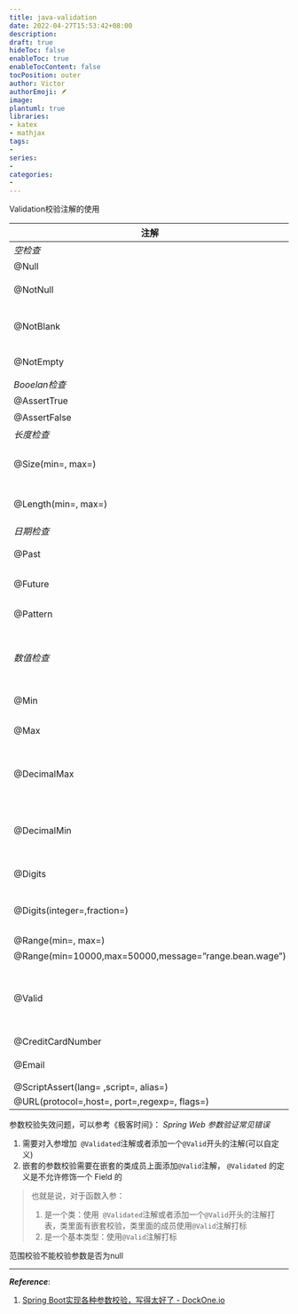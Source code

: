 ```yaml
---
title: java-validation
date: 2022-04-27T15:53:42+08:00
description:
draft: true
hideToc: false
enableToc: true
enableTocContent: false
tocPosition: outer
author: Victor
authorEmoji: 🪶
image:
plantuml: true
libraries:
- katex
- mathjax
tags:
-
series:
-
categories:
-
---
```






Validation校验注解的使用

| 注解                                                  |                             描述                             |
| ----------------------------------------------------- | :----------------------------------------------------------: |
| *空检查*                                              |                                                              |
| @Null                                                 |                      验证对象是否为null                      |
| @NotNull                                              |        验证对象是否不为null, 无法查检长度为0的字符串         |
| @NotBlank                                             | 检查约束字符串是不是Null还有被trim的长度是否大于0,只对字符串,且会去掉前后空格 |
| @NotEmpty                                             |              检查约束元素是否为NULL或者是EMPTY               |
| *Booelan检查*                                         |                                                              |
| @AssertTrue                                           |                 验证 Boolean 对象是否为 true                 |
| @AssertFalse                                          |                验证 Boolean 对象是否为 false                 |
| *长度检查*                                            |                                                              |
| @Size(min=, max=)                                     | 验证对象（Array,Collection,Map,String）长度是否在给定的范围之内 |
| @Length(min=, max=)                                   | Validates that the annotated string is between min and max included |
| *日期检查*                                            |                                                              |
| @Past                                                 |         验证 Date 和 Calendar 对象是否在当前时间之前         |
| @Future                                               |         验证 Date 和 Calendar 对象是否在当前时间之后         |
| @Pattern                                              |           验证 String 对象是否符合正则表达式的规则           |
| *数值检查*                                            | 建议使用在Stirng,Integer类型，不建议使用在int类型上，因为表单值为“”时无法转换为int，但可以转换为Stirng为”“,Integer为null |
| @Min                                                  |         验证 Number 和 String 对象是否大等于指定的值         |
| @Max                                                  |         验证 Number 和 String 对象是否小等于指定的值         |
| @DecimalMax                                           | 被标注的值必须不大于约束中指定的最大值.这个约束的参数是一个通过BigDecimal定义的最大值的字符串表示.小数存在精度 |
| @DecimalMin                                           | 被标注的值必须不小于约束中指定的最小值. 这个约束的参数是一个通过BigDecimal定义的最小值的字符串表示.小数存在精度 |
| @Digits                                               |             验证 Number 和 String 的构成是否合法             |
| @Digits(integer=,fraction=)                           | 验证字符串是否是符合指定格式的数字，interger指定整数精度，fraction指定小数精度 |
| @Range(min=, max=)                                    |                检查数字是否介于min和max之间.                 |
| @Range(min=10000,max=50000,message=”range.bean.wage”) |                                                              |
| @Valid                                                | 递归的对关联对象进行校验, 如果关联对象是个集合或者数组,那么对其中的元素进行递归校验,如果是一个map,则对其中的值部分进行校验.(是否进行递归验证) |
| @CreditCardNumber                                     |                          信用卡验证                          |
| @Email                                                |    验证是否是邮件地址，如果为null,不进行验证，算通过验证     |
| @ScriptAssert(lang= ,script=, alias=)                 |                                                              |
| @URL(protocol=,host=, port=,regexp=, flags=)          |                                                              |







参数校验失效问题，可以参考《极客时间》： *Spring Web 参数验证常见错误*

1. 需要对入参增加` @Validated`注解或者添加一个`@Valid`开头的注解(可以自定义)
2. 嵌套的参数校验需要在嵌套的类成员上面添加`@Valid`注解， `@Validated` 的定义是不允许修饰一个 Field 的



> 也就是说，对于函数入参：
>
> 1. 是一个类：使用` @Validated`注解或者添加一个`@Valid`开头的注解打表，类里面有嵌套校验，类里面的成员使用`@Valid`注解打标
> 2. 是一个基本类型：使用`@Valid`注解打标



范围校验不能校验参数是否为null

---

***Reference***:

1. [Spring Boot实现各种参数校验，写得太好了 - DockOne.io](http://dockone.io/article/2434740)
